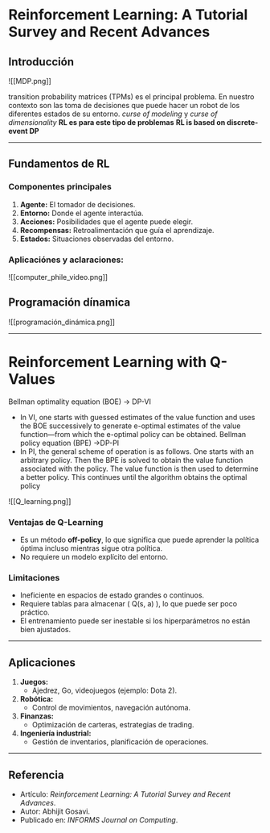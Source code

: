 # Reinforcement Learning: A Tutorial Survey and Recent Advances

## Introducción

![[MDP.png]]

transition probability matrices (TPMs) es el principal problema. En nuestro contexto son las toma de decisiones que puede hacer un robot de los diferentes estados de su entorno. *curse of modeling* y *curse of dimensionality*
**RL es para este tipo de problemas**
**RL is based on discrete-event DP**

---
## Fundamentos de RL

### Componentes principales
1. **Agente:** El tomador de decisiones.
2. **Entorno:** Donde el agente interactúa.
3. **Acciones:** Posibilidades que el agente puede elegir.
4. **Recompensas:** Retroalimentación que guía el aprendizaje.
5. **Estados:** Situaciones observadas del entorno.

### Aplicaciónes y aclaraciones:

![[computer_phile_video.png]]

## **Programación dínamica**
![[programación_dinámica.png]]


---
# Reinforcement Learning with Q-Values

Bellman optimality equation (BOE) -> DP-VI
- In VI, one starts with guessed estimates of the value function and uses the BOE successively to generate e-optimal estimates of the value function—from which the e-optimal policy can be obtained.
Bellman policy equation (BPE) ->DP-PI
- In PI, the general scheme of operation is as follows. One starts with an arbitrary policy. Then the BPE is solved to obtain the value function associated with the policy. The value function is then used to determine a better policy. This continues until the algorithm obtains the optimal policy

![[Q_learning.png]]

### Ventajas de Q-Learning
- Es un método **off-policy**, lo que significa que puede aprender la política óptima incluso mientras sigue otra política.
- No requiere un modelo explícito del entorno.

### Limitaciones
- Ineficiente en espacios de estado grandes o continuos.
- Requiere tablas para almacenar \( Q(s, a) \), lo que puede ser poco práctico.
- El entrenamiento puede ser inestable si los hiperparámetros no están bien ajustados.

---
## Aplicaciones
1. **Juegos:**
   - Ajedrez, Go, videojuegos (ejemplo: Dota 2).
2. **Robótica:**
   - Control de movimientos, navegación autónoma.
3. **Finanzas:**
   - Optimización de carteras, estrategias de trading.
4. **Ingeniería industrial:**
   - Gestión de inventarios, planificación de operaciones.
---
## Referencia
- Artículo: *Reinforcement Learning: A Tutorial Survey and Recent Advances*.
- Autor: Abhijit Gosavi.
- Publicado en: *INFORMS Journal on Computing*.